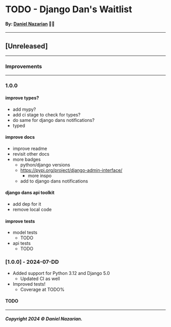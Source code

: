# TODO - Django Dan's Waitlist
#### By: [Daniel Nazarian](https://danielnazarian) 🐧👹

-------------------------------------------------------
## [Unreleased]
-----
### Improvements



-----
### 1.0.0



#### improve types?
- add mypy?
- add ci stage to check for types?
- do same for django dans notifications?
- typed



#### improve docs
- improve readme
- revisit other docs
- more badges
    - python/django versions
    - https://pypi.org/project/django-admin-interface/
        - more inspo
    - add to django dans notifications


    
#### django dans api toolkit
- add dep for it
- remove local code


#### improve tests
-  model tests
    - TODO
- api tests
    - TODO


### [1.0.0] - 2024-07-DD
- Added support for Python 3.12 and Django 5.0
    - Updated CI as well
- Improved tests!
    - Coverage at TODO%
#### TODO

-------------------------------------------------------

##### Copyright 2024 © Daniel Nazarian.
